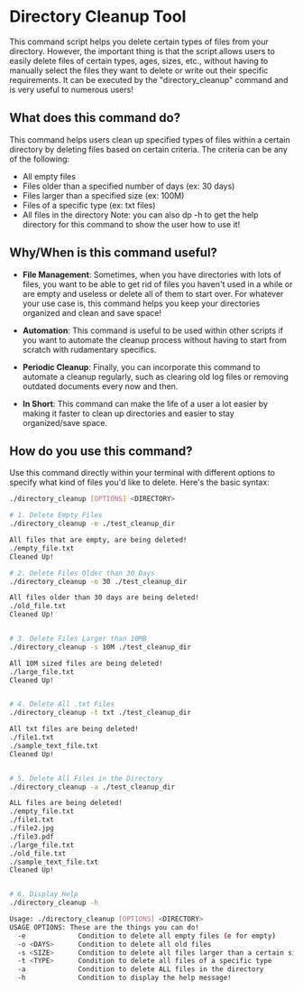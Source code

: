 # Directory Cleanup Tool

This command script helps you delete certain types of files from your directory. However, the important thing is that the script allows users to easily delete files of certain types, ages, sizes, etc., without having to manually select the files they want to delete or write out their specific requirements. It can be executed by the "directory_cleanup" command and is very useful to numerous users! 

## What does this command do? 

This command helps users clean up specified types of files within a certain directory by deleting files based on certain criteria. 
The criteria can be any of the following: 
- All empty files
- Files older than a specified number of days (ex: 30 days)
- Files larger than a specified size (ex: 100M)
- Files of a specific type (ex: txt files)
- All files in the directory
Note: you can also dp -h to get the help directory for this command to show the user how to use it!

## Why/When is this command useful? 

- **File Management**: Sometimes, when you have directories with lots of files, you want to be able to get rid of files you haven't used in a while or are empty and useless or delete all of them to start over. For whatever your use case is, this command helps you keep your directories organized and clean and save space! 
- **Automation**: This command is useful to be used within other scripts if you want to automate the cleanup process without having to start from scratch with rudamentary specifics. 
- **Periodic Cleanup**: Finally, you can incorporate this command to automate a cleanup regularly, such as clearing old log files or removing outdated documents every now and then.

- **In Short**: This command can make the life of a user a lot easier by making it faster to clean up directories and easier to stay organized/save space. 

## How do you use this command? 
Use this command directly within your terminal with different options to specify what kind of files you'd like to delete. 
Here's the basic syntax:

```bash
./directory_cleanup [OPTIONS] <DIRECTORY>

# 1. Delete Empty Files
./directory_cleanup -e ./test_cleanup_dir

All files that are empty, are being deleted!
./empty_file.txt
Cleaned Up!

# 2. Delete Files Older than 30 Days
./directory_cleanup -o 30 ./test_cleanup_dir

All files older than 30 days are being deleted!
./old_file.txt
Cleaned Up!


# 3. Delete Files Larger than 10MB
./directory_cleanup -s 10M ./test_cleanup_dir

All 10M sized files are being deleted!
./large_file.txt
Cleaned Up!


# 4. Delete All .txt Files
./directory_cleanup -t txt ./test_cleanup_dir

All txt files are being deleted!
./file1.txt
./sample_text_file.txt
Cleaned Up!


# 5. Delete All Files in the Directory
./directory_cleanup -a ./test_cleanup_dir

ALL files are being deleted!
./empty_file.txt
./file1.txt
./file2.jpg
./file3.pdf
./large_file.txt
./old_file.txt
./sample_text_file.txt
Cleaned Up!


# 6. Display Help
./directory_cleanup -h

Usage: ./directory_cleanup [OPTIONS] <DIRECTORY>
USAGE OPTIONS: These are the things you can do!
  -e             Condition to delete all empty files (e for empty)
  -o <DAYS>      Condition to delete all old files 
  -s <SIZE>      Condition to delete all files larger than a certain size 
  -t <TYPE>      Condition to delete all files of a specific type 
  -a             Condition to delete ALL files in the directory
  -h             Condition to display the help message!



